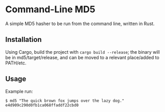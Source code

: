 # Command-Line MD5

A simple MD5 hasher to be run from the command line, written in Rust.

## Installation

Using Cargo, build the project with `cargo build --release`; the binary will be in md5/target/release, and can be moved to a relevant place/added to PATH/etc.

## Usage

Example run:

```
$ md5 "The quick brown fox jumps over the lazy dog."
e4d909c290d0fb1ca068ffaddf22cbd0
```
